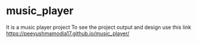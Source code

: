 # music_player
It is a music player project
To see the project output and design use this link https://peeyushmamodia17.github.io/music_player/

